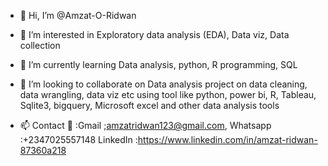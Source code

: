 - 👋 Hi, I’m @Amzat-O-Ridwan
- 👀 I’m interested in Exploratory data analysis (EDA), Data viz, Data collection
- 🌱 I’m currently learning Data analysis, python, R programming, SQL
- 💞️ I’m looking to collaborate on Data analysis project on data cleaning, data wrangling, data viz etc using tool like python, power bi, R, Tableau, Sqlite3, bigquery, Microsoft excel and other data analysis tools

- 📫 Contact 🔗 :Gmail ;amzatridwan123@gmail.com, 
                 Whatsapp :+2347025557148
                 LinkedIn :https://www.linkedin.com/in/amzat-ridwan-87360a218 
<!---
Amzat-O-Ridwan/Amzat-O-Ridwan is a ✨ special ✨ repository because its `README.md` (this file) appears on your GitHub profile.
You can click the Preview link to take a look at your changes.
--->
